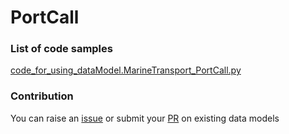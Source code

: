 # PortCall

### List of code samples 

<!-- 50-List of code -->

<!-- [code entry](link) -->
[code_for_using_dataModel.MarineTransport_PortCall.py](https://github.com/smart-data-models/dataModel.MarineTransport/blob/master/PortCall/code/code_for_using_dataModel.MarineTransport_PortCall.py)


<!-- /50-List of code -->

### Contribution
You can raise an [issue](https://github.com/smart-data-models/dataModel.MarineTransport/issues) or submit your [PR](https://github.com/smart-data-models/dataModel.MarineTransport/pulls) on existing data models
